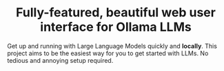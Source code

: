 

<h1 align="center">
  Fully-featured, beautiful web user interface for Ollama LLMs
</h1>

Get up and running with Large Language Models quickly and **locally**.
This project aims to be the easiest way for you to get started with LLMs. No tedious and annoying setup required.

 
